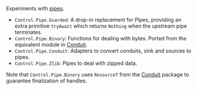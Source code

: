 Experiments with [pipes][1].

 * `Control.Pipe.Guarded`: A drop-in replacement for Pipes, providing an extra
   primitive `tryAwait` which returns `Nothing` when the upstream pipe
   terminates.
 * `Control.Pipe.Binary`: Functions for dealing with bytes. Ported from the
   equivalent module in [Conduit][2].
 * `Control.Pipe.Conduit`: Adapters to convert conduits, sink and sources to pipes.
 * `Control.Pipe.Zlib`: Pipes to deal with zipped data.

Note that `Control.Pipe.Binary` uses `ResourceT` from the [Conduit][2] package to
guarantee finalization of handles.

 [1]: https://github.com/Gabriel439/Haskell-Pipes-Library
 [2]: http://hackage.haskell.org/package/conduit

